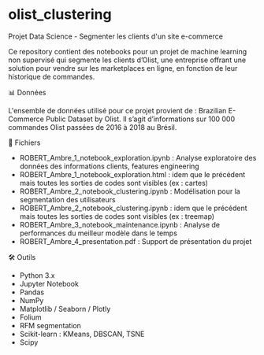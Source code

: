# olist_clustering
Projet Data Science - Segmenter les clients d'un site e-commerce

Ce repository contient des notebooks pour un projet de machine learning non supervisé qui segmente les clients d’Olist, une entreprise offrant une solution pour vendre sur les marketplaces en ligne, en fonction de leur historique de commandes.


📊 Données

L'ensemble de données utilisé pour ce projet provient de : Brazilian E-Commerce Public Dataset by Olist.
Il s’agit d’informations sur 100 000 commandes Olist passées de 2016 à 2018 au Brésil.


📁 Fichiers

* ROBERT_Ambre_1_notebook_exploration.ipynb : Analyse exploratoire des données des informations clients, features engineering
* ROBERT_Ambre_1_notebook_exploration.html : idem que le précédent mais toutes les sorties de codes sont visibles (ex : cartes)
* ROBERT_Ambre_2_notebook_clustering.ipynb : Modélisation pour la segmentation des utilisateurs
* ROBERT_Ambre_2_notebook_clustering.ipynb : idem que le précédent mais toutes les sorties de codes sont visibles (ex : treemap)
* ROBERT_Ambre_3_notebook_maintenance.ipynb : Analyse de performances du meilleur modèle dans le temps
* ROBERT_Ambre_4_presentation.pdf : Support de présentation du projet


🛠️ Outils

* Python 3.x
* Jupyter Notebook
* Pandas
* NumPy
* Matplotlib / Seaborn / Plotly
* Folium
* RFM segmentation
* Scikit-learn : KMeans, DBSCAN, TSNE
* Scipy
